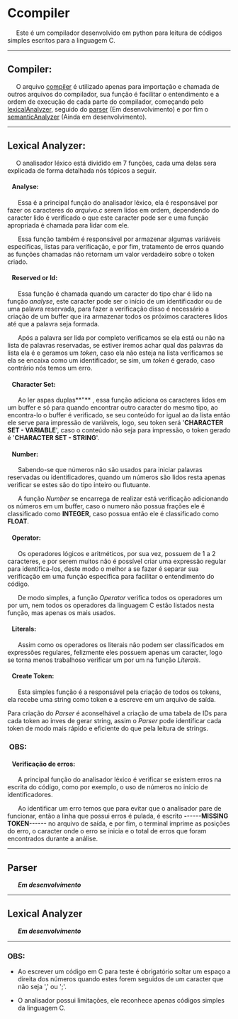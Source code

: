 # Ccompiler

&nbsp;&nbsp;&nbsp;&nbsp;&nbsp;Este é um compilador desenvolvido em python para leitura de códigos simples escritos para a linguagem C.
___
## Compiler:
&nbsp;&nbsp;&nbsp;&nbsp;&nbsp;O arquivo [compiler](https://github.com/VitoReis/Ccompiler/blob/main/compiler.py) é utilizado apenas para importação e chamada de outros arquivos do compilador, sua função é facilitar o entendimento e a ordem de execução de cada parte do compilador, começando pelo [lexicalAnalyzer](https://github.com/VitoReis/Ccompiler/blob/main/lexicalAnalyzer.py), seguido do [parser]() (Em desenvolvimento) e por fim o [semanticAnalyzer]() (Ainda em desenvolvimento).
___

## Lexical Analyzer:
&nbsp;&nbsp;&nbsp;&nbsp;&nbsp;O analisador léxico está dividido em 7 funções, cada uma delas sera explicada de forma detalhada nós tópicos a seguir.

#### &nbsp;&nbsp;&nbsp;Analyse:
&nbsp;&nbsp;&nbsp;&nbsp;&nbsp;&nbsp;Essa é a principal função do analisador léxico, ela é responsável por fazer os caracteres do *arquivo.c* serem lidos em ordem, dependendo do caracter lido é verificado o que este caracter pode ser e uma função apropriada é chamada para lidar com ele.

&nbsp;&nbsp;&nbsp;&nbsp;&nbsp;&nbsp;Essa função também é responsável por armazenar algumas variáveis especificas, listas para verificação, e por fim, tratamento de erros quando as funções chamadas não retornam um valor verdadeiro sobre o token criado.

#### &nbsp;&nbsp;&nbsp;Reserved or Id:
&nbsp;&nbsp;&nbsp;&nbsp;&nbsp;&nbsp;Essa função é chamada quando um caracter do tipo char é lido na função *analyse*, este caracter pode ser o início de um identificador ou de uma palavra reservada, para fazer a verificação disso é necessário a criação de um buffer que ira armazenar todos os próximos caracteres lidos até que a palavra seja formada.

&nbsp;&nbsp;&nbsp;&nbsp;&nbsp;&nbsp;Após a palavra ser lida por completo verificamos se ela está ou não na lista de palavras reservadas, se estiver iremos achar qual das palavras da lista ela é e geramos um *token*, caso ela não esteja na lista verificamos se ela se encaixa como um identificador, se sim, um *token* é gerado, caso contrário nós temos um erro.
#### &nbsp;&nbsp;&nbsp;Character Set:
&nbsp;&nbsp;&nbsp;&nbsp;&nbsp;&nbsp;Ao ler aspas duplas**"** , essa função adiciona os caracteres lidos em um buffer e só para quando encontrar outro caracter do mesmo tipo, ao encontra-lo o buffer é verificado, se seu conteúdo for igual ao da lista então ele serve para impressão de variáveis, logo, seu token será '**CHARACTER SET - VARIABLE**', caso o conteúdo não seja para impressão, o token gerado é '**CHARACTER SET - STRING**'.

#### &nbsp;&nbsp;&nbsp;Number:
&nbsp;&nbsp;&nbsp;&nbsp;&nbsp;&nbsp;Sabendo-se que números não são usados para iniciar palavras reservadas ou identificadores, quando um números são lidos resta apenas verificar se estes são do tipo inteiro ou flutuante.

&nbsp;&nbsp;&nbsp;&nbsp;&nbsp;&nbsp;A função *Number* se encarrega de realizar está verificação adicionando os números em um buffer, caso o numero não possua frações ele é classificado como **INTEGER**, caso possua então ele é classificado como **FLOAT**.

#### &nbsp;&nbsp;&nbsp;Operator:
&nbsp;&nbsp;&nbsp;&nbsp;&nbsp;&nbsp;Os operadores lógicos e aritméticos, por sua vez, possuem de 1 a 2 caracteres, e por serem muitos não é possível criar uma expressão regular para identifica-los, deste modo o melhor a se fazer é separar sua verificação em uma função especifica para facilitar o entendimento do código.

&nbsp;&nbsp;&nbsp;&nbsp;&nbsp;&nbsp;De modo simples, a função *Operator* verifica todos os operadores um por um, nem todos os operadores da linguagem C estão listados nesta função, mas apenas os mais usados.

#### &nbsp;&nbsp;&nbsp;Literals:
&nbsp;&nbsp;&nbsp;&nbsp;&nbsp;&nbsp;Assim como os operadores os literais não podem ser classificados em expressões regulares, felizmente eles possuem apenas um caracter, logo se torna menos trabalhoso verificar um por um na função *Literals*.
#### &nbsp;&nbsp;&nbsp;Create Token:
&nbsp;&nbsp;&nbsp;&nbsp;&nbsp;&nbsp;Esta simples função é a responsável pela criação de todos os tokens, ela recebe uma string como token e a escreve em um arquivo de saída.

Para criação do *Parser* é aconselhável a criação de uma tabela de IDs para cada token ao inves de gerar string, assim o *Parser* pode identificar cada token de modo mais rápido e eficiente do que pela leitura de strings.
### &nbsp;OBS:
#### &nbsp;&nbsp;&nbsp;Verificação de erros:
&nbsp;&nbsp;&nbsp;&nbsp;&nbsp;&nbsp;A principal função do analisador léxico é verificar se existem erros na escrita do código, como por exemplo, o uso de números no início de identificadores.

&nbsp;&nbsp;&nbsp;&nbsp;&nbsp;&nbsp;Ao identificar um erro temos que para evitar que o analisador pare de funcionar, então a linha que possui erros é pulada, é escrito **------MISSING TOKEN------** no arquivo de saída, e por fim, o terminal imprime as posições do erro, o caracter onde o erro se inicia e o total de erros que foram encontrados durante a análise.

___
## Parser
&nbsp;&nbsp;&nbsp;&nbsp;&nbsp;&nbsp;_**Em desenvolvimento**_

___
## Lexical Analyzer
&nbsp;&nbsp;&nbsp;&nbsp;&nbsp;&nbsp;_**Em desenvolvimento**_

___
### OBS:
* Ao escrever um código em C para teste é obrigatório soltar um espaço a direita dos números quando estes forem seguidos de um caracter que não seja ',' ou ';'.

* O analisador possui limitações, ele reconhece apenas códigos simples da linguagem C.